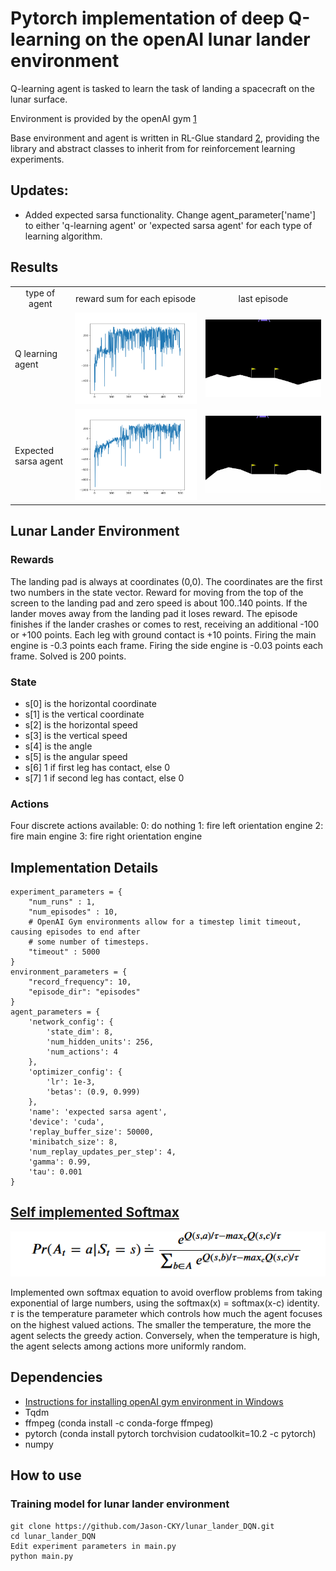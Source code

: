 # Pytorch implementation of deep Q-learning on the openAI lunar lander environment
Q-learning agent is tasked to learn the task of landing a spacecraft on the lunar surface.

Environment is provided by the openAI gym [1](https://gym.openai.com/envs/LunarLander-v2/)

Base environment and agent is written in RL-Glue standard [2](http://www.jmlr.org/papers/v10/tanner09a.html), providing the library and abstract classes to inherit from for reinforcement learning experiments.

## Updates:
* Added expected sarsa functionality. Change agent_parameter['name'] to either 'q-learning agent' or 'expected sarsa agent' for each type of learning algorithm.

## Results
<table align='center'>
<tr align='center'>
<td> type of agent </td>
<td> reward sum for each episode </td>
<td> last episode </td>
</tr>
<tr>
<td> Q learning agent </td>
<td><img src = 'images\q_learning_sum_rewards.png'> 
<td><img src = 'images\q_learning_episode_500.gif'>
</tr>
<tr>
<td> Expected sarsa agent </td>
<td><img src = 'images\expected_sarsa_sum_rewards.png'> 
<td><img src = 'images\expected_sarsa_episode_500.gif'>
</tr>
</table>

## Lunar Lander Environment
### Rewards
The landing pad is always at coordinates (0,0). The coordinates are the first two numbers in the state vector.
Reward for moving from the top of the screen to the landing pad and zero speed is about 100..140 points.
If the lander moves away from the landing pad it loses reward. The episode finishes if the lander crashes or
comes to rest, receiving an additional -100 or +100 points. Each leg with ground contact is +10 points.
Firing the main engine is -0.3 points each frame. Firing the side engine is -0.03 points each frame.
Solved is 200 points.

### State
* s[0] is the horizontal coordinate
* s[1] is the vertical coordinate
* s[2] is the horizontal speed
* s[3] is the vertical speed
* s[4] is the angle
* s[5] is the angular speed
* s[6] 1 if first leg has contact, else 0
* s[7] 1 if second leg has contact, else 0

### Actions
Four discrete actions available: 
0: do nothing
1: fire left orientation engine 
2: fire main engine
3: fire right orientation engine

## Implementation Details
```
experiment_parameters = {
    "num_runs" : 1,
    "num_episodes" : 10,
    # OpenAI Gym environments allow for a timestep limit timeout, causing episodes to end after 
    # some number of timesteps.
    "timeout" : 5000
}
environment_parameters = {
    "record_frequency": 10,
    "episode_dir": "episodes"
}
agent_parameters = {
    'network_config': {
        'state_dim': 8,
        'num_hidden_units': 256,
        'num_actions': 4
    },
    'optimizer_config': {
        'lr': 1e-3,
        'betas': (0.9, 0.999)
    },
    'name': 'expected sarsa agent',
    'device': 'cuda',
    'replay_buffer_size': 50000,
    'minibatch_size': 8,
    'num_replay_updates_per_step': 4,
    'gamma': 0.99,
    'tau': 0.001
}
```

## [Self implemented Softmax](https://github.com/Jason-CKY/lunar_lander_DQN/blob/7c0a3a8f581a11128acb9225791563a24a3db10f/Agents/q_agent.py#L199-L239)

<img src="images\softmax_equation.PNG"
     alt="Softmax_Equation" />

Implemented own softmax equation to avoid overflow problems from taking exponential of large numbers, using the softmax(x) = softmax(x-c) identity. 
𝜏 is the temperature parameter which controls how much the agent focuses on the highest valued actions. The smaller the temperature, the more the agent selects the greedy action. Conversely, when the temperature is high, the agent selects among actions more uniformly random.

## Dependencies
* [Instructions for installing openAI gym environment in Windows](https://towardsdatascience.com/how-to-install-openai-gym-in-a-windows-environment-338969e24d30)
* Tqdm
* ffmpeg (conda install -c conda-forge ffmpeg)
* pytorch (conda install pytorch torchvision cudatoolkit=10.2 -c pytorch)
* numpy

## How to use

### Training model for lunar lander environment
```
git clone https://github.com/Jason-CKY/lunar_lander_DQN.git
cd lunar_lander_DQN
Edit experiment parameters in main.py
python main.py
```